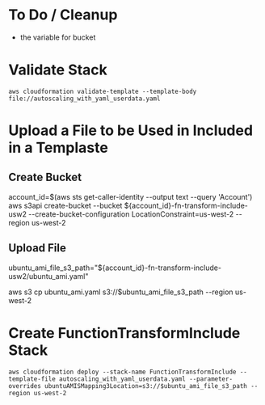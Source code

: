 # To Do / Cleanup

- the variable for bucket 

# Validate Stack

`aws cloudformation validate-template --template-body file://autoscaling_with_yaml_userdata.yaml`

# Upload a File to be Used in Included in a Templaste

## Create Bucket
account_id=$(aws sts get-caller-identity --output text --query 'Account')
aws s3api create-bucket --bucket ${account_id}-fn-transform-include-usw2 --create-bucket-configuration LocationConstraint=us-west-2 --region us-west-2

## Upload File

ubuntu_ami_file_s3_path="${account_id}-fn-transform-include-usw2/ubuntu_ami.yaml"

aws s3 cp ubuntu_ami.yaml s3://$ubuntu_ami_file_s3_path --region us-west-2

# Create FunctionTransformInclude Stack

`aws cloudformation deploy --stack-name FunctionTransformInclude --template-file autoscaling_with_yaml_userdata.yaml --parameter-overrides ubuntuAMISMapping3Location=s3://$ubuntu_ami_file_s3_path --region us-west-2`
